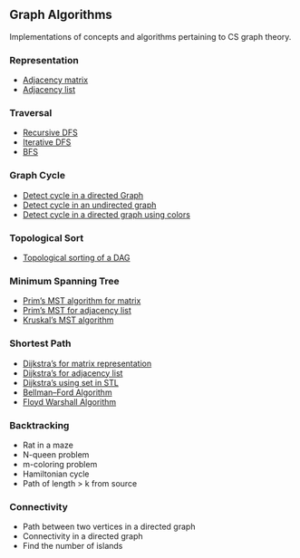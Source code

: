 ## Graph Algorithms
Implementations of concepts and algorithms pertaining to CS graph theory.

### Representation
  * [Adjacency matrix](../master/Representation/adjacency_matrix.cc)
  * [Adjacency list](../master/Representation/adjacency_list.cc)

### Traversal
  * [Recursive DFS](../master/Traversal/recur_dfs.cc)
  * [Iterative DFS](../master/Traversal/iter_dfs.cc)
  * [BFS](../master/Traversal/bfs.cc)

### Graph Cycle
  * [Detect cycle in a directed Graph](../master/Detect_Cycle/directed.cc)
  * [Detect cycle in an undirected graph](../master/Detect_Cycle/undirected.cc)
  * [Detect cycle in a directed graph using colors](../master/Detect_Cycle/directed_color.cc)

### Topological Sort
  * [Topological sorting of a DAG](../master/Topological_Sort/top_sort.cc)

### Minimum Spanning Tree
  * [Prim’s MST algorithm for matrix](../master/Min_Spanning_Tree/prim_matrix.cc)
  * [Prim’s MST for adjacency list](../master/Min_Spanning_Tree/prim_list.cc)
  * [Kruskal’s MST algorithm](../master/Min_Spanning_Tree/kruskal.cc)

### Shortest Path
  * [Dijkstra’s for matrix representation](../master/Shortest_Path/dijkstra_matrix.cc)
  * [Dijkstra’s for adjacency list](../master/Shortest_Path/dijkstra_list.cc)
  * [Dijkstra’s using set in STL](../master/Shortest_Path/dijkstra_set.cc)
  * [Bellman–Ford Algorithm](../master/Shortest_Path/bellman_ford.cc)
  * [Floyd Warshall Algorithm](../master/Shortest_Path/floyd_warshall.cc)

### Backtracking
  * Rat in a maze
  * N-queen problem
  * m-coloring problem
  * Hamiltonian cycle
  * Path of length > k from source

### Connectivity
  * Path between two vertices in a directed graph
  * Connectivity in a directed graph
  * Find the number of islands
